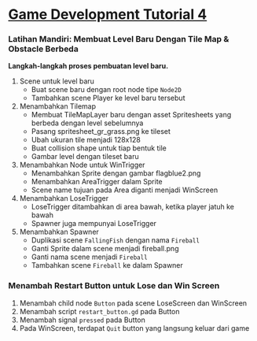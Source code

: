# [Game Development Tutorial 4](https://csui-game-development.github.io/tutorials/tutorial-4/)

### Latihan Mandiri: Membuat Level Baru Dengan Tile Map & Obstacle Berbeda
  **Langkah-langkah proses pembuatan level baru.**   
1. Scene untuk level baru  
   - Buat scene baru dengan root node tipe `Node2D`
   - Tambahkan scene Player ke level baru tersebut
2. Menambahkan Tilemap  
   - Membuat TileMapLayer baru dengan asset Spritesheets yang berbeda dengan level sebelumnya
   - Pasang spritesheet_gr_grass.png ke tileset
   - Ubah ukuran tile menjadi 128x128
   - Buat collision shape untuk tiap bentuk tile
   - Gambar level dengan tileset baru
3. Menambahkan Node untuk WinTrigger  
   - Menambahkan Sprite dengan gambar flagblue2.png
   - Menambahkan AreaTrigger dalam Sprite
   - Scene name tujuan pada Area diganti menjadi WinScreen
4. Menambahkan LoseTrigger  
   - LoseTrigger ditambahkan di area bawah, ketika player jatuh ke bawah
   - Spawner juga mempunyai LoseTrigger
5. Menambahkan Spawner  
   - Duplikasi scene `FallingFish` dengan nama `Fireball`
   - Ganti Sprite dalam scene menjadi fireball.png
   - Ganti nama scene menjadi `Fireball`
   - Tambahkan scene `Fireball` ke dalam Spawner

### Menambah Restart Button untuk Lose dan Win Screen
1. Menambah child node `Button` pada scene LoseScreen dan WinScreen
2. Menambah script `restart_button.gd` pada Button
3. Menambah signal `pressed` pada Button
4. Pada WinScreen, terdapat `Quit` button yang langsung keluar dari game